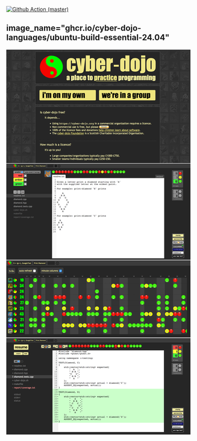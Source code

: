[![Github Action (master)](https://github.com/cyber-dojo-languages/ubuntu-build-essential-24.04/actions/workflows/main.yml/badge.svg)](https://github.com/cyber-dojo-languages/ubuntu-build-essential-24.04/actions)

## image_name="ghcr.io/cyber-dojo-languages/ubuntu-build-essential-24.04"

![cyber-dojo.org home page](https://github.com/cyber-dojo/cyber-dojo/blob/master/shared/home_page_snapshot.png)
